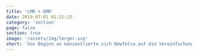 ```yaml
---
title: 'LMR + GMR'
date: 2019-07-01 01:21:23
category: 'section'
page: false
section: true
image: '/assets/img/lmrgmr.svg'
short: 'Von Beginn an konzentrierte sich NewTelco auf die Vereinfachung des Netzbetriebs seiner Kunden und entwickelte, erweiterte und optimierte dabei eines der gefragtesten Produkte – LMR (Local Meetme Room). Auf der Grundlage dieses LMR können sich Carrier mit allen Plattform-basierenden Betreibern auf einfache Art und Weise verbinden.'
---
```

